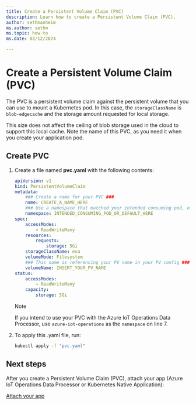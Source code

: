 ```yaml
---
title: Create a Persistent Volume Claim (PVC)
description: Learn how to create a Persistent Volume Claim (PVC).
author: sethmanheim
ms.author: sethm
ms.topic: how-to
ms.date: 03/12/2024

---
```


# Create a Persistent Volume Claim (PVC)

The PVC is a persistent volume claim against the persistent volume that you can use to mount a Kubernetes pod. In this case, the `storageClassName` is `blob-edgecache` and the storage amount requested for local storage.  

This size does not affect the ceiling of blob storage used in the cloud to support this local cache. Note the name of this PVC, as you need it when you create your application pod.  

## Create PVC

1. Create a file named **pvc.yaml** with the following contents:

   ```yaml
   apiVersion: v1 
   kind: PersistentVolumeClaim 
   metadata:
       ### Create a name for your PVC ###
       name: CREATE_A_NAME_HERE
       ### Use a namespace that matched your intended consuming pod, or "default" ###
       namespace: INTENDED_CONSUMING_POD_OR_DEFAULT_HERE
   spec: 
       accessModes: 
           - ReadWriteMany 
       resources: 
           requests: 
               storage: 5Gi 
       storageClassName: esa
       volumeMode: Filesystem
       ### This name is referencing your PV name in your PV config ###
       volumeName: INSERT_YOUR_PV_NAME
   status: 
       accessModes: 
           - ReadWriteMany 
       capacity: 
           storage: 5Gi
   ```

   > [!NOTE]
   > If you intend to use your PVC with the Azure IoT Operations Data Processor, use `azure-iot-operations` as the `namespace` on line 7.

1. To apply this .yaml file, run:

    ```bash
    kubectl apply -f "pvc.yaml"
    ```

## Next steps

After you create a Persistent Volume Claim (PVC), attach your app (Azure IoT Operations Data Processor or Kubernetes Native Application):

[Attach your app](attach-app.md)

